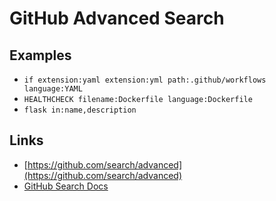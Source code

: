 # GitHub Advanced Search

## Examples

- `if extension:yaml extension:yml path:.github/workflows language:YAML`
- `HEALTHCHECK filename:Dockerfile language:Dockerfile`
- `flask in:name,description`

## Links

- [https://github.com/search/advanced](https://github.com/search/advanced)
- [GitHub Search Docs](https://docs.github.com/en/github/searching-for-information-on-github/searching-on-github)
